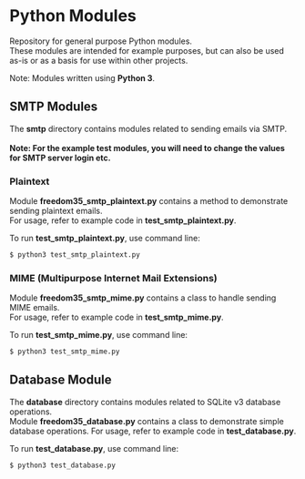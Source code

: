 # Python Modules
Repository for general purpose Python modules.<br>
These modules are intended for example purposes, but can also be used as-is or as a basis for use within other projects.

Note: Modules written using **Python 3**.

## SMTP Modules
The **smtp** directory contains modules related to sending emails via SMTP.
<br>
<br>
**Note: For the example test modules, you will need to change the values for SMTP server login etc.**

### Plaintext
Module **freedom35_smtp_plaintext.py** contains a method to demonstrate sending plaintext emails.
<br>
For usage, refer to example code in **test_smtp_plaintext.py**.

To run **test_smtp_plaintext.py**, use command line:<br>
```sh
$ python3 test_smtp_plaintext.py
```
### MIME (Multipurpose Internet Mail Extensions)
Module **freedom35_smtp_mime.py** contains a class to handle sending MIME emails.
<br>
For usage, refer to example code in **test_smtp_mime.py**.

To run **test_smtp_mime.py**, use command line:<br>
```sh
$ python3 test_smtp_mime.py
```
  
## Database Module
The **database** directory contains modules related to SQLite v3 database operations.
<br>
Module **freedom35_database.py** contains a class to demonstrate simple database operations.
For usage, refer to example code in **test_database.py**.

To run **test_database.py**, use command line:<br>
```sh
$ python3 test_database.py
```

